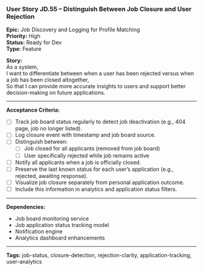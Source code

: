 ### User Story JD.55 – Distinguish Between Job Closure and User Rejection

**Epic:** Job Discovery and Logging for Profile Matching  
**Priority:** High  
**Status:** Ready for Dev  
**Type:** Feature  

**Story:**  
As a system,  
I want to differentiate between when a user has been rejected versus when a job has been closed altogether,  
So that I can provide more accurate insights to users and support better decision-making on future applications.

---

**Acceptance Criteria:**
- [ ] Track job board status regularly to detect job deactivation (e.g., 404 page, job no longer listed).
- [ ] Log closure event with timestamp and job board source.
- [ ] Distinguish between:
  - [ ] Job closed for all applicants (removed from job board)
  - [ ] User specifically rejected while job remains active
- [ ] Notify all applicants when a job is officially closed.
- [ ] Preserve the last known status for each user’s application (e.g., rejected, awaiting response).
- [ ] Visualize job closure separately from personal application outcome.
- [ ] Include this information in analytics and application status filters.

---

**Dependencies:**
- Job board monitoring service
- Job application status tracking model
- Notification engine
- Analytics dashboard enhancements

---

**Tags:** job-status, closure-detection, rejection-clarity, application-tracking, user-analytics
